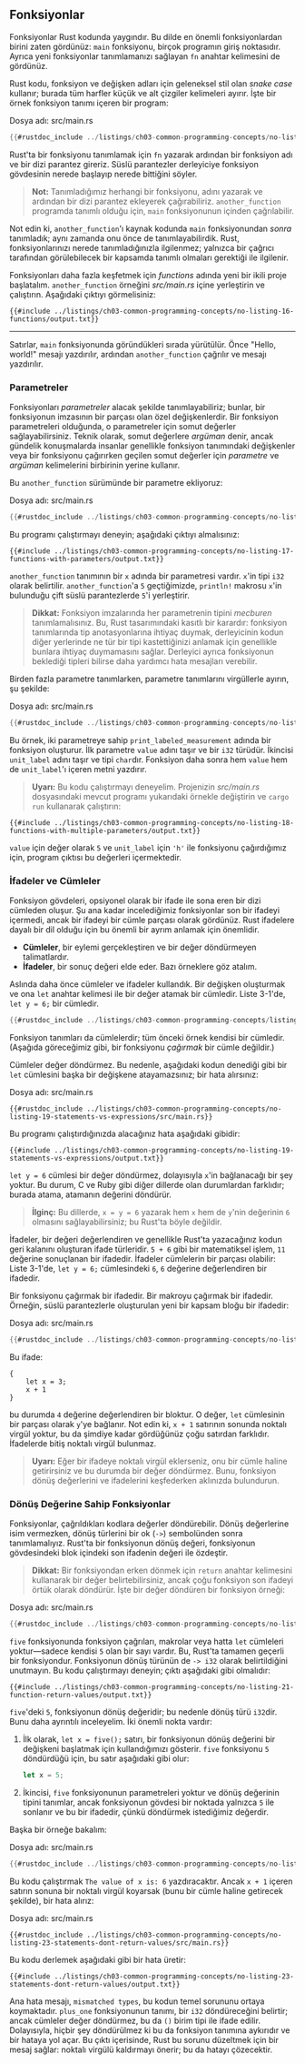 ## Fonksiyonlar

Fonksiyonlar Rust kodunda yaygındır. Bu dilde en önemli fonksiyonlardan birini zaten gördünüz: `main` fonksiyonu, birçok programın giriş noktasıdır. Ayrıca yeni fonksiyonlar tanımlamanızı sağlayan `fn` anahtar kelimesini de gördünüz.

Rust kodu, fonksiyon ve değişken adları için geleneksel stil olan *snake case* kullanır; burada tüm harfler küçük ve alt çizgiler kelimeleri ayırır. İşte bir örnek fonksiyon tanımı içeren bir program:

Dosya adı: src/main.rs

```rust
{{#rustdoc_include ../listings/ch03-common-programming-concepts/no-listing-16-functions/src/main.rs}}
```

Rust'ta bir fonksiyonu tanımlamak için `fn` yazarak ardından bir fonksiyon adı ve bir dizi parantez gireriz. Süslü parantezler derleyiciye fonksiyon gövdesinin nerede başlayıp nerede bittiğini söyler.

> **Not:** Tanımladığımız herhangi bir fonksiyonu, adını yazarak ve ardından bir dizi parantez ekleyerek çağırabiliriz. `another_function` programda tanımlı olduğu için, `main` fonksiyonunun içinden çağrılabilir. 

Not edin ki, `another_function`'ı kaynak kodunda `main` fonksiyonundan *sonra* tanımladık; aynı zamanda onu önce de tanımlayabilirdik. Rust, fonksiyonlarınızı nerede tanımladığınızla ilgilenmez; yalnızca bir çağrıcı tarafından görülebilecek bir kapsamda tanımlı olmaları gerektiği ile ilgilenir.

Fonksiyonları daha fazla keşfetmek için *functions* adında yeni bir ikili proje başlatalım. `another_function` örneğini *src/main.rs* içine yerleştirin ve çalıştırın. Aşağıdaki çıktıyı görmelisiniz:

```console
{{#include ../listings/ch03-common-programming-concepts/no-listing-16-functions/output.txt}}
```

---

Satırlar, `main` fonksiyonunda göründükleri sırada yürütülür. Önce "Hello, world!" mesajı yazdırılır, ardından `another_function` çağrılır ve mesajı yazdırılır.

### Parametreler

Fonksiyonları *parametreler* alacak şekilde tanımlayabiliriz; bunlar, bir fonksiyonun imzasının bir parçası olan özel değişkenlerdir. Bir fonksiyon parametreleri olduğunda, o parametreler için somut değerler sağlayabilirsiniz. Teknik olarak, somut değerlere *argüman* denir, ancak gündelik konuşmalarda insanlar genellikle fonksiyon tanımındaki değişkenler veya bir fonksiyonu çağırırken geçilen somut değerler için *parametre* ve *argüman* kelimelerini birbirinin yerine kullanır.

Bu `another_function` sürümünde bir parametre ekliyoruz:

Dosya adı: src/main.rs

```rust
{{#rustdoc_include ../listings/ch03-common-programming-concepts/no-listing-17-functions-with-parameters/src/main.rs}}
```

Bu programı çalıştırmayı deneyin; aşağıdaki çıktıyı almalısınız:

```console
{{#include ../listings/ch03-common-programming-concepts/no-listing-17-functions-with-parameters/output.txt}}
```

`another_function` tanımının bir `x` adında bir parametresi vardır. `x`'in tipi `i32` olarak belirtilir. `another_function`'a `5` geçtiğimizde, `println!` makrosu `x`'in bulunduğu çift süslü parantezlerde `5`'i yerleştirir.

> **Dikkat:** Fonksiyon imzalarında her parametrenin tipini *mecburen* tanımlamalısınız. Bu, Rust tasarımındaki kasıtlı bir karardır: fonksiyon tanımlarında tip anotasyonlarına ihtiyaç duymak, derleyicinin kodun diğer yerlerinde ne tür bir tipi kastettiğinizi anlamak için genellikle bunlara ihtiyaç duymamasını sağlar. Derleyici ayrıca fonksiyonun beklediği tipleri bilirse daha yardımcı hata mesajları verebilir.

Birden fazla parametre tanımlarken, parametre tanımlarını virgüllerle ayırın, şu şekilde:

Dosya adı: src/main.rs

```rust
{{#rustdoc_include ../listings/ch03-common-programming-concepts/no-listing-18-functions-with-multiple-parameters/src/main.rs}}
```

Bu örnek, iki parametreye sahip `print_labeled_measurement` adında bir fonksiyon oluşturur. İlk parametre `value` adını taşır ve bir `i32` türüdür. İkincisi `unit_label` adını taşır ve tipi `char`dır. Fonksiyon daha sonra hem `value` hem de `unit_label`'ı içeren metni yazdırır.

> **Uyarı:** Bu kodu çalıştırmayı deneyelim. Projenizin *src/main.rs* dosyasındaki mevcut programı yukarıdaki örnekle değiştirin ve `cargo run` kullanarak çalıştırın:

```console
{{#include ../listings/ch03-common-programming-concepts/no-listing-18-functions-with-multiple-parameters/output.txt}}
```

`value` için değer olarak `5` ve `unit_label` için `'h'` ile fonksiyonu çağırdığımız için, program çıktısı bu değerleri içermektedir.

### İfadeler ve Cümleler

Fonksiyon gövdeleri, opsiyonel olarak bir ifade ile sona eren bir dizi cümleden oluşur. Şu ana kadar incelediğimiz fonksiyonlar son bir ifadeyi içermedi, ancak bir ifadeyi bir cümle parçası olarak gördünüz. Rust ifadelere dayalı bir dil olduğu için bu önemli bir ayrım anlamak için önemlidir. 

* **Cümleler**, bir eylemi gerçekleştiren ve bir değer döndürmeyen talimatlardır.
* **İfadeler**, bir sonuç değeri elde eder. Bazı örneklere göz atalım.

Aslında daha önce cümleler ve ifadeler kullandık. Bir değişken oluşturmak ve ona `let` anahtar kelimesi ile bir değer atamak bir cümledir. Liste 3-1'de, `let y = 6;` bir cümledir.



```rust
{{#rustdoc_include ../listings/ch03-common-programming-concepts/listing-03-01/src/main.rs}}
```



Fonksiyon tanımları da cümlelerdir; tüm önceki örnek kendisi bir cümledir. (Aşağıda göreceğimiz gibi, bir fonksiyonu *çağırmak* bir cümle değildir.)

Cümleler değer döndürmez. Bu nedenle, aşağıdaki kodun denediği gibi bir `let` cümlesini başka bir değişkene atayamazsınız; bir hata alırsınız:

Dosya adı: src/main.rs

```rust,ignore,does_not_compile
{{#rustdoc_include ../listings/ch03-common-programming-concepts/no-listing-19-statements-vs-expressions/src/main.rs}}
```

Bu programı çalıştırdığınızda alacağınız hata aşağıdaki gibidir:

```console
{{#include ../listings/ch03-common-programming-concepts/no-listing-19-statements-vs-expressions/output.txt}}
```

`let y = 6` cümlesi bir değer döndürmez, dolayısıyla `x`'in bağlanacağı bir şey yoktur. Bu durum, C ve Ruby gibi diğer dillerde olan durumlardan farklıdır; burada atama, atamanın değerini döndürür. 

> **İlginç:** Bu dillerde, `x = y = 6` yazarak hem `x` hem de `y`'nin değerinin `6` olmasını sağlayabilirsiniz; bu Rust'ta böyle değildir.

İfadeler, bir değeri değerlendiren ve genellikle Rust'ta yazacağınız kodun geri kalanını oluşturan ifade türleridir. `5 + 6` gibi bir matematiksel işlem, `11` değerine sonuçlanan bir ifadedir. İfadeler cümlelerin bir parçası olabilir: Liste 3-1'de, `let y = 6;` cümlesindeki `6`, `6` değerine değerlendiren bir ifadedir. 

Bir fonksiyonu çağırmak bir ifadedir. Bir makroyu çağırmak bir ifadedir. Örneğin, süslü parantezlerle oluşturulan yeni bir kapsam bloğu bir ifadedir:

Dosya adı: src/main.rs

```rust
{{#rustdoc_include ../listings/ch03-common-programming-concepts/no-listing-20-blocks-are-expressions/src/main.rs}}
```

Bu ifade:

```rust,ignore
{
    let x = 3;
    x + 1
}
```

bu durumda `4` değerine değerlendiren bir bloktur. O değer, `let` cümlesinin bir parçası olarak `y`'ye bağlanır. Not edin ki, `x + 1` satırının sonunda noktalı virgül yoktur, bu da şimdiye kadar gördüğünüz çoğu satırdan farklıdır. İfadelerde bitiş noktalı virgül bulunmaz. 

> **Uyarı:** Eğer bir ifadeye noktalı virgül eklerseniz, onu bir cümle haline getirirsiniz ve bu durumda bir değer döndürmez. Bunu, fonksiyon dönüş değerlerini ve ifadelerini keşfederken aklınızda bulundurun.

### Dönüş Değerine Sahip Fonksiyonlar

Fonksiyonlar, çağrıldıkları kodlara değerler döndürebilir. Dönüş değerlerine isim vermezken, dönüş türlerini bir ok (`->`) sembolünden sonra tanımlamalıyız. Rust'ta bir fonksiyonun dönüş değeri, fonksiyonun gövdesindeki blok içindeki son ifadenin değeri ile özdeştir. 

> **Dikkat:** Bir fonksiyondan erken dönmek için `return` anahtar kelimesini kullanarak bir değer belirtebilirsiniz, ancak çoğu fonksiyon son ifadeyi örtük olarak döndürür. İşte bir değer döndüren bir fonksiyon örneği:

Dosya adı: src/main.rs

```rust
{{#rustdoc_include ../listings/ch03-common-programming-concepts/no-listing-21-function-return-values/src/main.rs}}
```

`five` fonksiyonunda fonksiyon çağrıları, makrolar veya hatta `let` cümleleri yoktur—sadece kendisi `5` olan bir sayı vardır. Bu, Rust'ta tamamen geçerli bir fonksiyondur. Fonksiyonun dönüş türünün de `-> i32` olarak belirtildiğini unutmayın. Bu kodu çalıştırmayı deneyin; çıktı aşağıdaki gibi olmalıdır:

```console
{{#include ../listings/ch03-common-programming-concepts/no-listing-21-function-return-values/output.txt}}
```

`five`'deki `5`, fonksiyonun dönüş değeridir; bu nedenle dönüş türü `i32`dir. Bunu daha ayrıntılı inceleyelim. İki önemli nokta vardır: 

1. İlk olarak, `let x = five();` satırı, bir fonksiyonun dönüş değerini bir değişkeni başlatmak için kullandığımızı gösterir. `five` fonksiyonu `5` döndürdüğü için, bu satır aşağıdaki gibi olur:

   ```rust
   let x = 5;
   ```

2. İkincisi, `five` fonksiyonunun parametreleri yoktur ve dönüş değerinin tipini tanımlar, ancak fonksiyonun gövdesi bir noktada yalnızca `5` ile sonlanır ve bu bir ifadedir, çünkü döndürmek istediğimiz değerdir.

Başka bir örneğe bakalım:

Dosya adı: src/main.rs

```rust
{{#rustdoc_include ../listings/ch03-common-programming-concepts/no-listing-22-function-parameter-and-return/src/main.rs}}
```

Bu kodu çalıştırmak `The value of x is: 6` yazdıracaktır. Ancak `x + 1` içeren satırın sonuna bir noktalı virgül koyarsak (bunu bir cümle haline getirecek şekilde), bir hata alırız:

Dosya adı: src/main.rs

```rust,ignore,does_not_compile
{{#rustdoc_include ../listings/ch03-common-programming-concepts/no-listing-23-statements-dont-return-values/src/main.rs}}
```

Bu kodu derlemek aşağıdaki gibi bir hata üretir:

```console
{{#include ../listings/ch03-common-programming-concepts/no-listing-23-statements-dont-return-values/output.txt}}
```

Ana hata mesajı, `mismatched types`, bu kodun temel sorununu ortaya koymaktadır. `plus_one` fonksiyonunun tanımı, bir `i32` döndüreceğini belirtir; ancak cümleler değer döndürmez, bu da `()` birim tipi ile ifade edilir. Dolayısıyla, hiçbir şey döndürülmez ki bu da fonksiyon tanımına aykırıdır ve bir hataya yol açar. Bu çıktı içerisinde, Rust bu sorunu düzeltmek için bir mesaj sağlar: noktalı virgülü kaldırmayı önerir; bu da hatayı çözecektir.